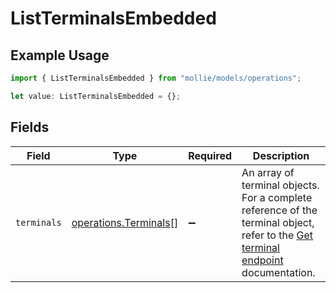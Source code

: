# ListTerminalsEmbedded

## Example Usage

```typescript
import { ListTerminalsEmbedded } from "mollie/models/operations";

let value: ListTerminalsEmbedded = {};
```

## Fields

| Field                                                                                                                                            | Type                                                                                                                                             | Required                                                                                                                                         | Description                                                                                                                                      |
| ------------------------------------------------------------------------------------------------------------------------------------------------ | ------------------------------------------------------------------------------------------------------------------------------------------------ | ------------------------------------------------------------------------------------------------------------------------------------------------ | ------------------------------------------------------------------------------------------------------------------------------------------------ |
| `terminals`                                                                                                                                      | [operations.Terminals](../../models/operations/terminals.md)[]                                                                                   | :heavy_minus_sign:                                                                                                                               | An array of terminal objects. For a complete reference of the terminal object, refer to the [Get terminal endpoint](get-terminal) documentation. |
